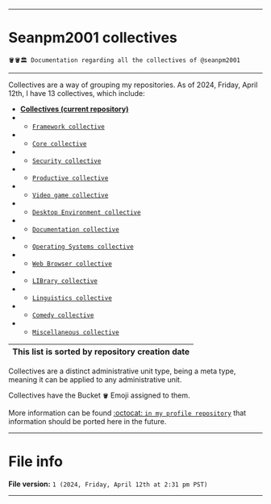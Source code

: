
***

# Seanpm2001 collectives

`🪣️🪣️🏛️ Documentation regarding all the collectives of @seanpm2001`

***

Collectives are a way of grouping my repositories. As of 2024, Friday, April 12th, I have 13 collectives, which include:

- [**Collectives (current repository)**](https://github.com/seanpm2001/Collectives/)
- - [`Framework collective`](https://github.com/seanpm2001/Framework-collective/)
- - [`Core collective`](https://github.com/seanpm2001/Core-collective/)
- - [`Security collective`](https://github.com/seanpm2001/Security-collective/)
- - [`Productive collective`](https://github.com/seanpm2001/Productive-collective/)
- - [`Video game collective`](https://github.com/seanpm2001/Video-game-collective/)
- - [`Desktop Environment collective`](https://github.com/seanpm2001/Desktop-Environment-collective/)
- - [`Documentation collective`](https://github.com/seanpm2001/Documentation-collective/)
- - [`Operating Systems collective`](https://github.com/seanpm2001/Operating-Systems-collective/)
- - [`Web Browser collective`](https://github.com/seanpm2001/Web-Browser-collective/)
- - [`LIBrary collective`](https://github.com/seanpm2001/LIBrary-collective/)
- - [`Linguistics collective`](https://github.com/seanpm2001/Linguistic-collective/)
- - [`Comedy collective`](https://github.com/seanpm2001/Comedy-collective/)
- - [`Miscellaneous collective`](https://github.com/seanpm2001/Miscellaneous-collective/)

| This list is sorted by repository creation date |
|---|

Collectives are a distinct administrative unit type, being a meta type, meaning it can be applied to any administrative unit.

Collectives have the Bucket `🪣️` Emoji assigned to them.

More information can be found [:octocat: `in my profile repository`](https://github.com/seanpm2001/seanpm2001/) that information should be ported here in the future.

***

# File info

**File version:** `1 (2024, Friday, April 12th at 2:31 pm PST)`

***
